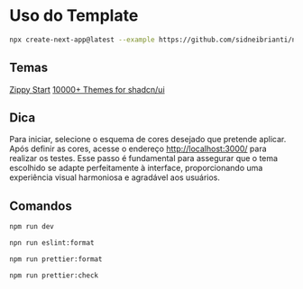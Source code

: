# Uso do Template

```bash
npx create-next-app@latest --example https://github.com/sidneibrianti/nextjs14-template/tree/shadcnui
```

## Temas

[Zippy Start](https://zippystarter.com/tools/shadcn-ui-theme-generator)
[10000+ Themes for shadcn/ui](https://ui.jln.dev/)

## Dica

 Para iniciar, selecione o esquema de cores desejado que pretende aplicar. Após definir as cores, acesse o endereço [http://localhost:3000/](http://localhost:3000/) para realizar os testes. Esse passo é fundamental para assegurar que o tema escolhido se adapte perfeitamente à interface, proporcionando uma experiência visual harmoniosa e agradável aos usuários.

## Comandos

```bash
npm run dev
```

```bash
npn run eslint:format
```

```bash
npm run prettier:format
```

```bash
npm run prettier:check
```

